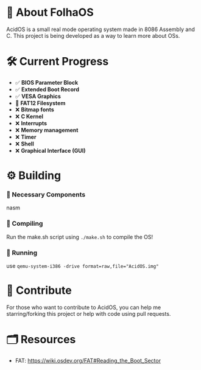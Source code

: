 # 🍃 About FolhaOS
AcidOS is a small real mode operating system made in 8086 Assembly and C. This project is being developed as a way to learn more about OSs.

# 🛠️ Current Progress
- ✅ **BIOS Parameter Block**
- ✅ **Extended Boot Record**
- ✅ **VESA Graphics**
- 🚧 **FAT12 Filesystem**
- ❌ **Bitmap fonts**
- ❌ **C Kernel**
- ❌ **Interrupts**
- ❌ **Memory management**
- ❌ **Timer**
- ❌ **Shell**
- ❌ **Graphical Interface (GUI)**

# ⚙️ Building
### 🧰 Necessary Components
nasm
### 📄 Compiling
Run the make.sh script using `./make.sh` to compile the OS!
### 🚀 Running
use `qemu-system-i386 -drive format=raw,file="AcidOS.img"`

# 🤝 Contribute
For those who want to contribute to AcidOS, you can help me starring/forking this project or help with code using pull requests.

# 🗂️ Resources
- FAT: https://wiki.osdev.org/FAT#Reading_the_Boot_Sector
